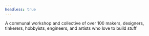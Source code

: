 ```yaml
---
headless: true
---
```


A communal workshop and collective of over 100 makers, designers, tinkerers, hobbyists, engineers, and artists who love to build stuff
